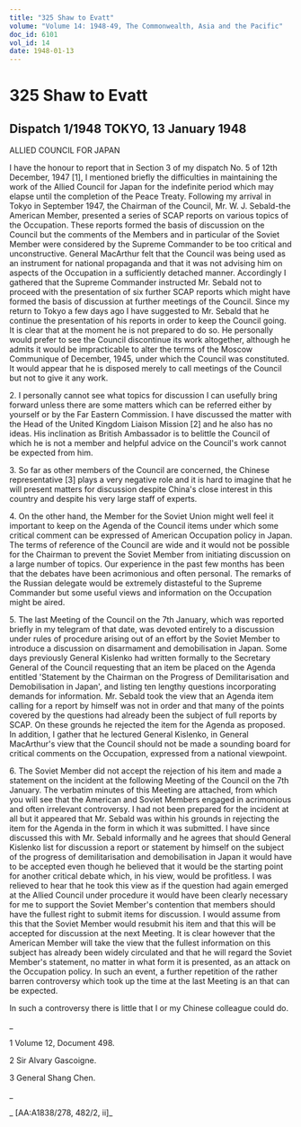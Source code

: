 ```yaml
---
title: "325 Shaw to Evatt"
volume: "Volume 14: 1948-49, The Commonwealth, Asia and the Pacific"
doc_id: 6101
vol_id: 14
date: 1948-01-13
---
```


# 325 Shaw to Evatt

## Dispatch 1/1948 TOKYO, 13 January 1948

ALLIED COUNCIL FOR JAPAN

I have the honour to report that in Section 3 of my dispatch No. 5 of 12th December, 1947 [1], I mentioned briefly the difficulties in maintaining the work of the Allied Council for Japan for the indefinite period which may elapse until the completion of the Peace Treaty. Following my arrival in Tokyo in September 1947, the Chairman of the Council, Mr. W. J. Sebald-the American Member, presented a series of SCAP reports on various topics of the Occupation. These reports formed the basis of discussion on the Council but the comments of the Members and in particular of the Soviet Member were considered by the Supreme Commander to be too critical and unconstructive. General MacArthur felt that the Council was being used as an instrument for national propaganda and that it was not advising him on aspects of the Occupation in a sufficiently detached manner. Accordingly I gathered that the Supreme Commander instructed Mr. Sebald not to proceed with the presentation of six further SCAP reports which might have formed the basis of discussion at further meetings of the Council. Since my return to Tokyo a few days ago I have suggested to Mr. Sebald that he continue the presentation of his reports in order to keep the Council going. It is clear that at the moment he is not prepared to do so. He personally would prefer to see the Council discontinue its work altogether, although he admits it would be impracticable to alter the terms of the Moscow Communique of December, 1945, under which the Council was constituted. It would appear that he is disposed merely to call meetings of the Council but not to give it any work.

2\. I personally cannot see what topics for discussion I can usefully bring forward unless there are some matters which can be referred either by yourself or by the Far Eastern Commission. I have discussed the matter with the Head of the United Kingdom Liaison Mission [2] and he also has no ideas. His inclination as British Ambassador is to belittle the Council of which he is not a member and helpful advice on the Council's work cannot be expected from him.

3\. So far as other members of the Council are concerned, the Chinese representative [3] plays a very negative role and it is hard to imagine that he will present matters for discussion despite China's close interest in this country and despite his very large staff of experts.

4\. On the other hand, the Member for the Soviet Union might well feel it important to keep on the Agenda of the Council items under which some critical comment can be expressed of American Occupation policy in Japan. The terms of reference of the Council are wide and it would not be possible for the Chairman to prevent the Soviet Member from initiating discussion on a large number of topics. Our experience in the past few months has been that the debates have been acrimonious and often personal. The remarks of the Russian delegate would be extremely distasteful to the Supreme Commander but some useful views and information on the Occupation might be aired.

5\. The last Meeting of the Council on the 7th January, which was reported briefly in my telegram of that date, was devoted entirely to a discussion under rules of procedure arising out of an effort by the Soviet Member to introduce a discussion on disarmament and demobilisation in Japan. Some days previously General Kislenko had written formally to the Secretary General of the Council requesting that an item be placed on the Agenda entitled 'Statement by the Chairman on the Progress of Demilitarisation and Demobilisation in Japan', and listing ten lengthy questions incorporating demands for information. Mr. Sebald took the view that an Agenda item calling for a report by himself was not in order and that many of the points covered by the questions had already been the subject of full reports by SCAP. On these grounds he rejected the item for the Agenda as proposed. In addition, I gather that he lectured General Kislenko, in General MacArthur's view that the Council should not be made a sounding board for critical comments on the Occupation, expressed from a national viewpoint.

6\. The Soviet Member did not accept the rejection of his item and made a statement on the incident at the following Meeting of the Council on the 7th January. The verbatim minutes of this Meeting are attached, from which you will see that the American and Soviet Members engaged in acrimonious and often irrelevant controversy. I had not been prepared for the incident at all but it appeared that Mr. Sebald was within his grounds in rejecting the item for the Agenda in the form in which it was submitted. I have since discussed this with Mr. Sebald informally and he agrees that should General Kislenko list for discussion a report or statement by himself on the subject of the progress of demilitarisation and demobilisation in Japan it would have to be accepted even though he believed that it would be the starting point for another critical debate which, in his view, would be profitless. I was relieved to hear that he took this view as if the question had again emerged at the Allied Council under procedure it would have been clearly necessary for me to support the Soviet Member's contention that members should have the fullest right to submit items for discussion. I would assume from this that the Soviet Member would resubmit his item and that this will be accepted for discussion at the next Meeting. It is clear however that the American Member will take the view that the fullest information on this subject has already been widely circulated and that he will regard the Soviet Member's statement, no matter in what form it is presented, as an attack on the Occupation policy. In such an event, a further repetition of the rather barren controversy which took up the time at the last Meeting is an that can be expected.

In such a controversy there is little that I or my Chinese colleague could do.

_

1 Volume 12, Document 498.

2 Sir Alvary Gascoigne.

3 General Shang Chen.

_

_ [AA:A1838/278, 482/2, ii]_
